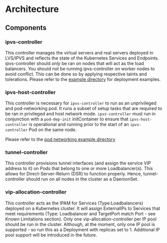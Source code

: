 # Architecture
## Components
### ipvs-controller
This controller manages the virtual servers and real servers deployed in LVS/IPVS and reflects the state of the Kubernetes Services and Endpoints. ipvs-controller should *only* be ran on nodes that will act as the load balancers. You should not be running ipvs-controller on worker nodes to avoid conflict. This can be done so by applying respective taints and tolerations. Please refer to the [example directory](../example/) for deployment examples.

### ipvs-host-controller
This controller is necessary for `ipvs-controller` to run as an unprivileged and pod-networking pod. It runs a subset of setup tasks that are required to be ran in privileged and host network mode. `ipvs-controller` must run in conjunction with a `pod-dep-init` initContainer to ensure that `ipvs-host-controller` is operational and running prior to
the start of an `ipvs-controller` Pod on the same node.

Please refer to the [pod networking example directory](../example/pod-network-mode)

### tunnel-controller
This controller provisions tunnel interfaces (and assign the service VIP address to it) on Pods that belong to one or more Loadbalancer(s). This allows for Direct-Server-Return (DSR) to function properly. Hence, tunnel-controller should run on all nodes in the cluster as a DaemonSet.

### vip-allocation-controller
This controller acts as the IPAM for Services (Type:Loadbalancers) deployed on a Kubernetes cluster. It will assign ExternalIPs to Services that meet requirements (Type: Loadbalancer and TargetPort match Port - see Known Limitations section). Only one vip-allocation-controller per IP pool should be run in the cluster. Although, at the moment, only one IP pool is supported - so run this as a Deployment with replicas set to 1. Additional IP pool support will be introduced in the future.
